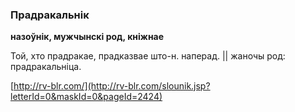 ### Прадракальнік
**назоўнік, мужчынскі род, кніжнае**

Той, хто прадракае, прадказвае што-н. наперад. || жаночы род: прадракальніца.

<a rel="author">[http://rv-blr.com/](http://rv-blr.com/slounik.jsp?letterId=0&maskId=0&pageId=2424)</a>
